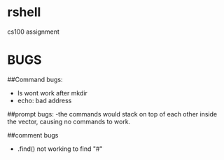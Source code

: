 # rshell
cs100 assignment

# BUGS
##Command bugs:
- ls wont work after mkdir
- echo: bad address 

##prompt bugs: 
-the commands would stack on top of each other inside the vector, causing no commands to work.

##comment bugs
- .find() not working to find "#"